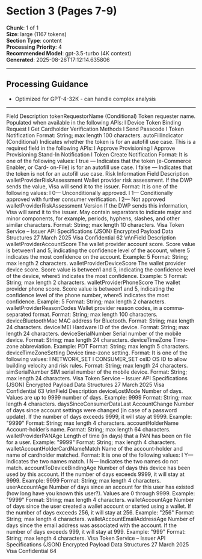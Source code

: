 # Section 3 (Pages 7-9)

**Chunk**: 1 of 1  
**Size**: large (1167 tokens)  
**Section Type**: content  
**Processing Priority**: 4  
**Recommended Model**: gpt-3.5-turbo (4K context)  
**Generated**: 2025-08-26T17:12:14.635806

---

## Processing Guidance

- Optimized for GPT-4-32K - can handle complex analysis

---

Field
Description
tokenRequestorName
(Conditional) Token requester name. Populated when available in 
the following APIs:
l
Device Token Binding Request
l
Get Cardholder Verification Methods
l
Send Passcode
l
Token Notification
Format: String; max length 100 characters.
autoFillIndicator
(Conditional) Indicates whether the token is for an autofill use case. 
This is a required field in the following APIs:
l
Approve Provisioning
l
Approve Provisioning Stand-In Notification
l
Token Create Notification
Format: It is one of the following values:
l
true — Indicates that the token (e-Commerce Enabler, or Card-
on-File) is for an autofill use case.
l
false — Indicates that the token is not for an autofill use case.
Risk Information
Field
Description
walletProviderRiskAssessment
Wallet provider risk assessment. If the DWP sends the value, Visa 
will send it to the issuer.
Format: It is one of the following values:
l
0— Unconditionally approved.
l
1— Conditionally approved with further consumer verification.
l
2— Not approved
walletProviderRiskAssessment 
Version
If the DWP sends this information, Visa will send it to the issuer. 
May contain separators to indicate major and minor components, 
for example, periods, hyphens, slashes, and other similar 
characters.
Format: String; max length 10 characters.
Visa Token Service – Issuer API Specifications (JSON)
Encrypted Payload Data Structures
27 March 2025
Visa Confidential
62
\n\nField
Description
walletProviderAccountScore
The wallet provider account score. Score value is between1 and 5, 
indicating the confidence level of the account, where 5 indicates 
the most confidence on the account.
Example: 5
Format: String; max length 2 characters.
walletProviderDeviceScore
The wallet provider device score. Score value is between1 and 5, 
indicating the confidence level of the device, where5 indicates the 
most confidence.
Example: 5
Format: String; max length 2 characters.
walletProviderPhoneScore
The wallet provider phone score. Score value is between1 and 5, 
indicating the confidence level of the phone number, where5 
indicates the most confidence.
Example: 5
Format: String; max length 2 characters.
walletProviderReasonCodes
Wallet provider reason codes, in a comma-separated format.
Format: String; max length 100 characters.
deviceBluetoothMac
MAC address for Bluetooth.
Format: String; max length 24 characters.
deviceIMEI
Hardware ID of the device.
Format: String; max length 24 characters.
deviceSerialNumber
Serial number of the mobile device.
Format: String; max length 24 characters.
deviceTimeZone
Time-zone abbreviation.
Example: PDT
Format: String; max length 5 characters.
deviceTimeZoneSetting
Device time-zone setting.
Format: It is one of the following values:
l
NETWORK_SET
l
CONSUMER_SET
osID
OS ID to allow building velocity and risk rules.
Format: String; max length 24 characters.
simSerialNumber
SIM serial number of the mobile device.
Format: String; max length 24 characters.
Visa Token Service – Issuer API Specifications (JSON)
Encrypted Payload Data Structures
27 March 2025
Visa Confidential
63
\n\nField
Description
deviceLostMode
Number of days. Values are up to 9999 number of days.
Example: 9999
Format: String; max length 4 characters.
daysSinceConsumerDataLast 
AccountChange
Number of days since account settings were changed (in case of a 
password update). If the number of days exceeds 9999, it will stay 
at 9999.
Example: "9999"
Format: String; max length 4 characters.
accountHolderName
Account-holder’s name.
Format: String; max length 64 characters.
walletProviderPANAge
Length of time (in days) that a PAN has been on file for a user.
Example: "9999"
Format: String; max length 4 characters.
walletAccountHolderCardNameMatch
Name of the account-holder and name of cardholder matched.
Format: It is one of the following values:
l
Y— Indicates the two names match.
l
N— Indicates the two names do not match.
accountToDeviceBindingAge
Number of days this device has been used by this account. If the 
number of days exceeds 9999, it will stay at 9999.
Example: 9999
Format: String; max length 4 characters.
userAccountAge
Number of days since an account for this user has existed (how 
long have you known this user?).
Values are 0 through 9999.
Example: "9999"
Format: String; max length 4 characters.
walletAccountAge
Number of days since the user created a wallet account or started 
using a wallet. If the number of days exceeds 256, it will stay at 
256.
Example: "256"
Format: String; max length 4 characters.
walletAccountEmailAddressAge
Number of days since the email address was associated with the 
account. If the number of days exceeds 999, it will stay at 999.
Example: "999"
Format: String; max length 4 characters.
Visa Token Service – Issuer API Specifications (JSON)
Encrypted Payload Data Structures
27 March 2025
Visa Confidential
64
